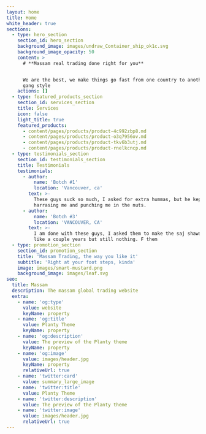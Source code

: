 ```yaml
---
layout: home
title: Home
white_header: true
sections:
  - type: hero_section
    section_id: hero_section
    background_image: images/undraw_Container_ship_ok1c.svg
    background_image_opacity: 50
    content: >
      # **Massam real trading done right for you**


      We are the best, we make things go fast from one country to another, botch
      gang style
    actions: []
  - type: featured_products_section
    section_id: services_section
    title: Services
    icon: false
    light_title: true
    featured_products:
      - content/pages/products/product-4c992zbp8.md
      - content/pages/products/product-o3q7956ov.md
      - content/pages/products/product-tkv6b3utj.md
      - content/pages/products/product-rnelkcncp.md
  - type: testimonials_section
    section_id: testimonials_section
    title: Testimonials
    testimonials:
      - author:
          name: 'Botch #1'
          location: 'Vancouver, ca'
        text: >-
          These guys suck so much, I asked for extra hummas, but he kept
          harrasing me and punching me in the nuts.
      - author:
          name: 'Botch #3'
          location: 'VANCOUVER, CA'
        text: >-
          I am done with these guys, I asked them to make the saj shawarma for
          like a couple years but still nothing. F them
  - type: promotion_section
    section_id: promotion_section
    title: 'Massam Trading, the way you like it'
    subtitle: 'Right at your foot steps, kinda'
    image: images/smart-mustard.png
    background_image: images/leaf.svg
seo:
  title: Massam
  description: The massam global trading website
  extra:
    - name: 'og:type'
      value: website
      keyName: property
    - name: 'og:title'
      value: Planty Theme
      keyName: property
    - name: 'og:description'
      value: The preview of the Planty theme
      keyName: property
    - name: 'og:image'
      value: images/header.jpg
      keyName: property
      relativeUrl: true
    - name: 'twitter:card'
      value: summary_large_image
    - name: 'twitter:title'
      value: Planty Theme
    - name: 'twitter:description'
      value: The preview of the Planty theme
    - name: 'twitter:image'
      value: images/header.jpg
      relativeUrl: true
---
```

